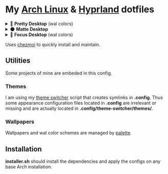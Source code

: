 # My [Arch Linux](https://archlinux.org) & [Hyprland](https://hyprland.org) dotfiles

<details>
<summary>🌸 <strong>Pretty Desktop</strong> (wal colors)</summary>
<p float="left">
    <img alt="Pretty Desktop" src="previews/prettydesktop.png" width="800" />
</p>
</details>

<details>
<summary>🌑 <strong>Matte Desktop</strong></summary>
<p float="left">
    <img alt="Matte Desktop" src="previews/mattedesktop.png" width="800" />
</p>
</details>

<details>
<summary>🎨 <strong>Focus Desktop</strong> (wal colors)</summary>
<p float="left">
    <img alt="Focus Desktop" src="previews/focusdesktop.png" width="800" />
</p>
</details>

Uses [chezmoi](https://chezmoi.io) to quickly install and maintain.

## Utilities

Some projects of mine are embeded in this config.

### Themes

I am using my [theme switcher](https://github.com/eiiko6/linux-theme-switcher) script that creates symlinks in **.config**. Thus some appearance configuration files located in **.config** are irrelevant or missing and are actually located in **.config/theme-switcher/themes/**.

### Wallpapers

Wallpapers and wal color schemes are managed by [palette](https://github.com/eiiko6/palette).

## Installation

**installer.sh** should install the dependencies and apply the configs on any base Arch installation.
